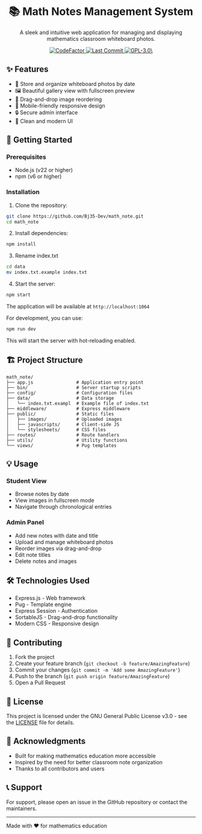 <h1 align="center">
  📚 Math Notes Management System
</h1>

<p align="center">
  A sleek and intuitive web application for managing and displaying mathematics classroom whiteboard photos. 
</p>

<p align="center">
  <a href="https://www.codefactor.io/repository/github/Bj35-Dev/math_note/">
    <img src="https://www.codefactor.io/repository/github/Bj35-Dev/math_note/badge" alt="CodeFactor" />
  </a>

  <a href="https://github.com/Bj35-Dev/math_note/activity">
    <img src="https://img.shields.io/github/last-commit/Bj35-Dev/math_note/main" alt="Last Commit"/>
  </a>

  <a href="./LICENSE">
    <img src="https://img.shields.io/github/license/Bj35-Dev/math_note" alt="GPL-3.0\"/>
  </a>
</p>

## ✨ Features

- 📸 Store and organize whiteboard photos by date
- 🖼️ Beautiful gallery view with fullscreen preview
- 🎯 Drag-and-drop image reordering
- 📱 Mobile-friendly responsive design
- 🔒 Secure admin interface
- 🎨 Clean and modern UI

## 🚀 Getting Started

### Prerequisites

- Node.js (v22 or higher)
- npm (v6 or higher)

### Installation

1. Clone the repository:
```bash
git clone https://github.com/Bj35-Dev/math_note.git
cd math_note
```

2. Install dependencies:
```bash
npm install
```

3. Rename index.txt
``` bash
cd data
mv index.txt.example index.txt
```

4. Start the server:
```bash
npm start
```

The application will be available at `http://localhost:1064`

For development, you can use:
```bash
npm run dev
```
This will start the server with hot-reloading enabled.

## 🏗️ Project Structure

```
math_note/
├── app.js                # Application entry point
├── bin/                  # Server startup scripts
├── config/               # Configuration files
├── data/                 # Data storage
│   └── index.txt.exampl  # Example file of index.txt
├── middleware/           # Express middleware
├── public/               # Static files
│   ├── images/           # Uploaded images
│   ├── javascripts/      # Client-side JS
│   └── stylesheets/      # CSS files
├── routes/               # Route handlers
├── utils/                # Utility functions
└── views/                # Pug templates
```

## 💡 Usage

### Student View
- Browse notes by date
- View images in fullscreen mode
- Navigate through chronological entries

### Admin Panel
- Add new notes with date and title
- Upload and manage whiteboard photos
- Reorder images via drag-and-drop
- Edit note titles
- Delete notes and images

## 🛠️ Technologies Used

- Express.js - Web framework
- Pug - Template engine
- Express Session - Authentication
- SortableJS - Drag-and-drop functionality
- Modern CSS - Responsive design

## 🤝 Contributing

1. Fork the project
2. Create your feature branch (`git checkout -b feature/AmazingFeature`)
3. Commit your changes (`git commit -m 'Add some AmazingFeature'`)
4. Push to the branch (`git push origin feature/AmazingFeature`)
5. Open a Pull Request

## 📝 License

This project is licensed under the GNU General Public License v3.0 - see the [LICENSE](LICENSE) file for details.

## 🌟 Acknowledgments

- Built for making mathematics education more accessible
- Inspired by the need for better classroom note organization
- Thanks to all contributors and users

## 📞 Support

For support, please open an issue in the GitHub repository or contact the maintainers.

---
Made with ❤️ for mathematics education
